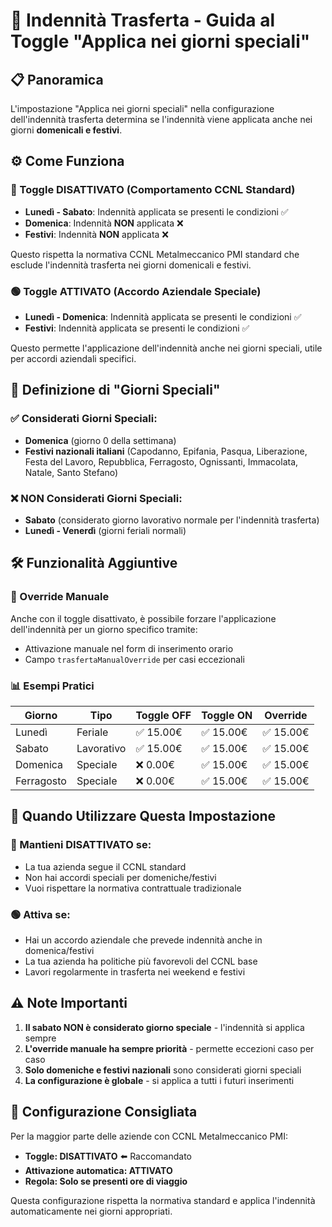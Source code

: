 # 🏢 Indennità Trasferta - Guida al Toggle "Applica nei giorni speciali"

## 📋 Panoramica

L'impostazione "Applica nei giorni speciali" nella configurazione dell'indennità trasferta determina se l'indennità viene applicata anche nei giorni **domenicali e festivi**.

## ⚙️ Come Funziona

### 🔴 Toggle DISATTIVATO (Comportamento CCNL Standard)
- **Lunedì - Sabato**: Indennità applicata se presenti le condizioni ✅
- **Domenica**: Indennità **NON** applicata ❌
- **Festivi**: Indennità **NON** applicata ❌

Questo rispetta la normativa CCNL Metalmeccanico PMI standard che esclude l'indennità trasferta nei giorni domenicali e festivi.

### 🟢 Toggle ATTIVATO (Accordo Aziendale Speciale)
- **Lunedì - Domenica**: Indennità applicata se presenti le condizioni ✅
- **Festivi**: Indennità applicata se presenti le condizioni ✅

Questo permette l'applicazione dell'indennità anche nei giorni speciali, utile per accordi aziendali specifici.

## 📅 Definizione di "Giorni Speciali"

### ✅ Considerati Giorni Speciali:
- **Domenica** (giorno 0 della settimana)
- **Festivi nazionali italiani** (Capodanno, Epifania, Pasqua, Liberazione, Festa del Lavoro, Repubblica, Ferragosto, Ognissanti, Immacolata, Natale, Santo Stefano)

### ❌ NON Considerati Giorni Speciali:
- **Sabato** (considerato giorno lavorativo normale per l'indennità trasferta)
- **Lunedì - Venerdì** (giorni feriali normali)

## 🛠️ Funzionalità Aggiuntive

### 🔧 Override Manuale
Anche con il toggle disattivato, è possibile forzare l'applicazione dell'indennità per un giorno specifico tramite:
- Attivazione manuale nel form di inserimento orario
- Campo `trasfertaManualOverride` per casi eccezionali

### 📊 Esempi Pratici

| Giorno | Tipo | Toggle OFF | Toggle ON | Override |
|--------|------|------------|-----------|----------|
| Lunedì | Feriale | ✅ 15.00€ | ✅ 15.00€ | ✅ 15.00€ |
| Sabato | Lavorativo | ✅ 15.00€ | ✅ 15.00€ | ✅ 15.00€ |
| Domenica | Speciale | ❌ 0.00€ | ✅ 15.00€ | ✅ 15.00€ |
| Ferragosto | Speciale | ❌ 0.00€ | ✅ 15.00€ | ✅ 15.00€ |

## 📖 Quando Utilizzare Questa Impostazione

### 🔴 Mantieni DISATTIVATO se:
- La tua azienda segue il CCNL standard
- Non hai accordi speciali per domeniche/festivi
- Vuoi rispettare la normativa contrattuale tradizionale

### 🟢 Attiva se:
- Hai un accordo aziendale che prevede indennità anche in domenica/festivi
- La tua azienda ha politiche più favorevoli del CCNL base
- Lavori regolarmente in trasferta nei weekend e festivi

## ⚠️ Note Importanti

1. **Il sabato NON è considerato giorno speciale** - l'indennità si applica sempre
2. **L'override manuale ha sempre priorità** - permette eccezioni caso per caso
3. **Solo domeniche e festivi nazionali** sono considerati giorni speciali
4. **La configurazione è globale** - si applica a tutti i futuri inserimenti

## 🔧 Configurazione Consigliata

Per la maggior parte delle aziende con CCNL Metalmeccanico PMI:
- **Toggle: DISATTIVATO** ⬅️ Raccomandato
- **Attivazione automatica: ATTIVATO**
- **Regola: Solo se presenti ore di viaggio**

Questa configurazione rispetta la normativa standard e applica l'indennità automaticamente nei giorni appropriati.
